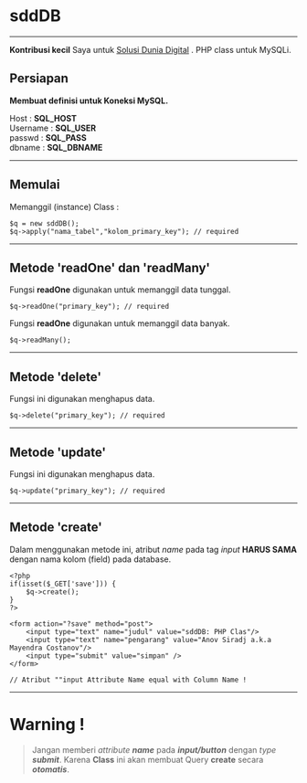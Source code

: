 sddDB
===
----------
**Kontribusi kecil** Saya untuk [Solusi Dunia Digital](https://twitter.com/SolusiD)
. PHP class untuk MySQLi.

Persiapan
----
**Membuat definisi untuk Koneksi MySQL.**

Host		: **SQL_HOST**<br/>
Username	: **SQL_USER**<br/>
passwd		: **SQL_PASS**<br/>
dbname		: **SQL_DBNAME**

----

Memulai
----
Memanggil (instance) Class :

    $q = new sddDB();
    $q->apply("nama_tabel","kolom_primary_key"); // required

----

Metode 'readOne' dan 'readMany'
-----
Fungsi **readOne** digunakan untuk memanggil data tunggal.

    $q->readOne("primary_key"); // required

Fungsi **readOne** digunakan untuk memanggil data banyak.

    $q->readMany();

----

Metode 'delete'
-----
Fungsi ini digunakan menghapus data.

    $q->delete("primary_key"); // required

----

Metode 'update'
-----
Fungsi ini digunakan menghapus data.

    $q->update("primary_key"); // required

----

Metode 'create'
-----
Dalam menggunakan metode ini, atribut *name* pada tag *input* **HARUS SAMA** dengan nama kolom (field) pada database.

	<?php
	if(isset($_GET['save'])) {
		$q->create();
	}
	?>

	<form action="?save" method="post">
		<input type="text" name="judul" value="sddDB: PHP Clas"/>
		<input type="text" name="pengarang" value="Anov Siradj a.k.a Mayendra Costanov"/>
		<input type="submit" value="simpan" />
	</form>

	// Atribut ""input Attribute Name equal with Column Name !

----

**Warning !**
===
>
>  Jangan memberi *attribute* ***name*** pada ***input/button*** dengan *type* ***submit***. Karena **Class** ini akan membuat Query **create** secara ***otomatis***.